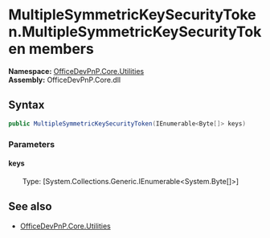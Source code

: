 # MultipleSymmetricKeySecurityToken.MultipleSymmetricKeySecurityToken members 
**Namespace:** [OfficeDevPnP.Core.Utilities](OfficeDevPnP.Core.Utilities.md)  
**Assembly:** OfficeDevPnP.Core.dll  
## Syntax
```C#
public MultipleSymmetricKeySecurityToken(IEnumerable<Byte[]> keys)
```
### Parameters
#### keys
&emsp;&emsp;Type: [System.Collections.Generic.IEnumerable<System.Byte[]>] 
#### 
## See also
- [OfficeDevPnP.Core.Utilities](OfficeDevPnP.Core.Utilities.md)

